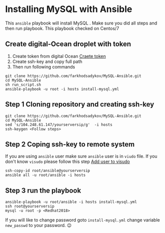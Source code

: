 # Installing MySQL with Ansible
This `ansible` playbook will install MySQL . Make sure you did all steps and then run playbook.  This playbook checked on Centos/7

## Create digital-Ocean droplet with token 
1. Create token from digital Ocean [Craete token ](https://www.digitalocean.com/docs/api/create-personal-access-token/)
2. Create ssh-key and copy full path 
3. Then run following commands 
```
git clone https://github.com/farkhodsadykov/MySQL-Ansible.git
cd MySQL-Ansible 
sh run_script.sh
ansible-playbook -u root -i hosts install-mysql.yml
```


## Step 1 Cloning repository and creating ssh-key
```
git clone https://github.com/farkhodsadykov/MySQL-Ansible.git
cd MySQL-Ansible 
sed 's/104.248.61.147/yourserversip/g'  -i hosts
ssh-keygen <Follow steps>
```

## Step 2 Coping ssh-key to remote system 
If you are using `ansible` user make sure `ansible` user is in `viudo` file.  If you don't know `visudo` please follow this step [Add user to visudo](https://stackoverflow.com/questions/37333305/ansible-create-a-user-with-sudo-privileges/52173639#52173639)

``` 
ssh-copy-id root/ansible@yourserversip
ansible all -u root/ansible -i hosts 
```

## Step 3 run the playbook 
```
ansible-playbook -u root/ansible -i hosts install-mysql.yml 
ssh root@yourserversip
mysql -u root -p <Redhat2018>
```

If you will like to change password goto `install-mysql.yml` change variable `new_passwd` to your password. 😉 